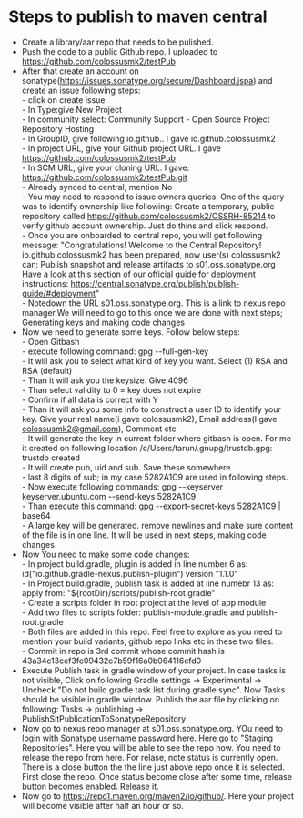 # Steps to publish to maven central
- Create a  library/aar repo that needs to be pulished.
- Push the code to a public Github repo. I uploaded to https://github.com/colossusmk2/testPub
- After that create an account on sonatype(https://issues.sonatype.org/secure/Dashboard.jspa) and create an issue following steps:  
        - click on create issue  
        - In Type:give New Project  
        - In community select: Community Support - Open Source Project Repository Hosting  
        - In GroupID, give following io.github.<yourgithubUserName>. I gave io.github.colossusmk2  
        - In project URL, give your Github project URL. I gave https://github.com/colossusmk2/testPub  
        - In SCM URL, give your cloning URL. I gave: https://github.com/colossusmk2/testPub.git  
        - Already synced to central; mention No  
        - You may need to respond to issue owners queries. One of the query was to identify ownership like following: Create a temporary, public repository called https://github.com/colossusmk2/OSSRH-85214 to verify github account ownership. Just do thins and click respond.  
        - Once you are onboarded to central repo, you will get following message:     "Congratulations! Welcome to the Central Repository! io.github.colossusmk2 has been     prepared, now user(s) colossusmk2 can: Publish snapshot and release artifacts to s01.oss.sonatype.org Have a look at this section of our official guide for deployment instructions: https://central.sonatype.org/publish/publish-guide/#deployment"  
        - Notedown the URL s01.oss.sonatype.org. This is a link to nexus repo manager.We will need to go to this once we are done with next steps; Generating keys and making code changes  
- Now we need to generate some keys. Follow below steps:  
        - Open Gitbash  
        - execute following command: gpg --full-gen-key  
        - It will ask you to select what kind of key you want. Select (1) RSA and RSA (default)  
        - Than it will ask you the keysize. Give 4096  
        - Than select validity to  0 = key does not expire  
        - Confirm if all data is correct with Y  
        - Than it will ask you some info to construct a user ID to identify your key. Give your real name(i gave colossusmk2), Email address(I gave colossusmk2@gmail.com), Comment etc  
        - It will generate the key in current folder where gitbash is open. For me it created on following location /c/Users/tarun/.gnupg/trustdb.gpg: trustdb created  
        - It will create pub, uid and sub. Save these somewhere  
        - last 8 digits of sub; in my case 5282A1C9 are used in following steps.  
        - Now execute following commands: gpg --keyserver keyserver.ubuntu.com --send-keys 5282A1C9  
        - Than execute this command: gpg --export-secret-keys 5282A1C9 | base64  
        - A large key will be generated. remove newlines and make sure content of the file is in one line. It will be used in next steps, making code changes
- Now You need to make some code changes:  
        - In project build.gradle, plugin is added in line number 6 as: id("io.github.gradle-nexus.publish-plugin") version "1.1.0"  
        - In Project build.gradle, publish task is added at line numebr 13 as: apply from: "${rootDir}/scripts/publish-root.gradle"  
        - Create a scripts folder in root project at the level of app module  
        - Add two files to scripts folder: publish-module.gradle and publish-root.gradle  
        - Both files are added in this repo. Feel free to explore as you need to mention your build variants, github repo links etc in these two files.  
        - Commit in repo is 3rd commit whose commit hash is 43a34c13cef3fe09432e7b59f16a0b064116cfd0  
- Execute Publish task in gradle window of your project. In case tasks is not visible, Click on following Gradle settings -> Experimental -> Uncheck "Do not build gradle task list during gradle sync". Now Tasks should be visible in gradle window. Publish the aar file by clicking on following: Tasks -> publishing -> PublishSitPublicationToSonatypeRepository  
- Now go to nexus repo manager at s01.oss.sonatype.org. YOu need to login with Sonatype username password here. Here go to "Staging Repositories". Here you will be able to see the repo now. You need to release the repo from here. For relase, note status is currently open. There is a close button the the line just above repo once it is selected. First close the repo. Once status become close after some time, release button becomes enabled. Release it.  
- Now go to https://repo1.maven.org/maven2/io/github/. Here your project will become visible after half an hour or so.  
